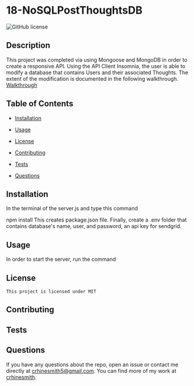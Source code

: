 # 18-NoSQLPostThoughtsDB
 ![GitHub license](https://img.shields.io/badge/license-MIT-blue.svg)

  ## Description 
  This project was completed via using Mongoose and MongoDB in order to create a responsive API. Using the API Client Insomnia, the user is able to modify a database that contains Users and their associated Thoughts. The extent of the modification is documented in the following walkthrough.
  [Walkthrough](/Untitled_%20Dec%205%2C%202022%209_52%20PM.webm)

  ## Table of Contents

  * [Installation](#installation)

  * [Usage](#usage)
     
   * [License](#license)


  * [Contributing](#contributing)

  * [Tests](#tests)

  * [Questions](#questions)

  ## Installation
  In the terminal of the server.js and type this command

  npm install
  This creates package.json file. Finally, create a .env folder that contains database's name, user, and password, an api key for sendgrid.

  ## Usage
  In order to start the server, run the command 
  
  ## License
    This project is licensed under MIT
  ## Contributing
  

  ## Tests
  

  ## Questions


  If you have any questions about the repo, open an issue or contact me directly at crhinesmith5@gmail.com. You can find more of my work at [crhinesmith](https://github.com/crhinesmith/).

